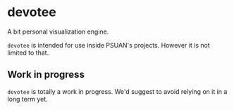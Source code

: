 # devotee

A bit personal visualization engine.

`devotee` is intended for use inside PSUAN's projects.
However it is not limited to that.

## Work in progress
`devotee` is totally a work in progress.
We'd suggest to avoid relying on it in a long term yet.
